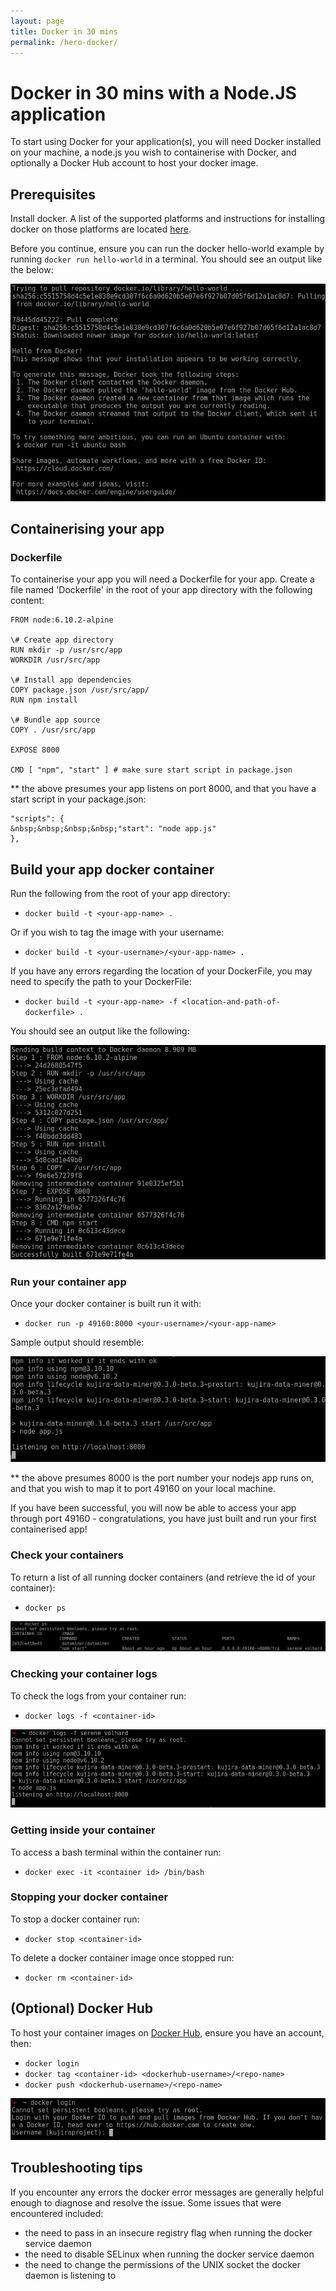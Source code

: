 ```yaml
---
layout: page
title: Docker in 30 mins
permalink: /hero-docker/
---
```


# Docker in 30 mins with a Node.JS application #

To start using Docker for your application(s), you will need Docker installed on your machine, a node.js you wish to containerise with Docker, and optionally a Docker Hub account to host your docker image.


## Prerequisites ##

Install docker. A list of the supported platforms and instructions for installing docker on those platforms are located [here](https://docs.docker.com/engine/installation/#supported-platforms).  

Before you continue, ensure you can run the docker hello-world example by running `docker run hello-world` in a terminal. You should see an output like the below:

![hello-world-output][image-helloworld]


## Containerising your app ##

### Dockerfile ###

To containerise your app you will need a Dockerfile for your app. Create a file named 'Dockerfile' in the root of your app directory with the following content:

    FROM node:6.10.2-alpine
    
    \# Create app directory  
    RUN mkdir -p /usr/src/app  
    WORKDIR /usr/src/app  
    
    \# Install app dependencies  
    COPY package.json /usr/src/app/  
    RUN npm install  
    
    \# Bundle app source  
    COPY . /usr/src/app  
    
    EXPOSE 8000  
    
    CMD [ "npm", "start" ] # make sure start script in package.json

** the above presumes your app listens on port 8000, and that you have a start script in your package.json:

    "scripts": {  
    &nbsp;&nbsp;&nbsp;&nbsp;"start": "node app.js"  
    },


## Build your app docker container ##

Run the following from the root of your app directory:

* `docker build -t <your-app-name> .`

Or if you wish to tag the image with your username:

* `docker build -t <your-username>/<your-app-name> .`

If you have any errors regarding the location of your DockerFile, you may need to specify the path to your DockerFile:

* `docker build -t <your-app-name> -f <location-and-path-of-dockerfile> .`

You should see an output like the following:

![build-output][image-build]


### Run your container app ###

Once your docker container is built run it with:

* `docker run -p 49160:8000 <your-username>/<your-app-name>`

Sample output should resemble:

![running-your-container][image-run]

** the above presumes 8000 is the port number your nodejs app runs on, and that you wish to map it to port 49160 on your local machine.

If you have been successful, you will now be able to access your app through port 49160 - congratulations, you have just built and run your first containerised app!


### Check your containers ###

To return a list of all running docker containers (and retrieve the id of your container):

* `docker ps`

![docker-ps-output][image-dockerps]

### Checking your container logs ###

To check the logs from your container run: 

* `docker logs -f <container-id>`

![docker-logs-output][image-logs]


### Getting inside your container ###

To access a bash terminal within the container run:

* `docker exec -it <container id> /bin/bash`


### Stopping your docker container ###

To stop a docker container run:

* `docker stop <container-id>`

To delete a docker container image once stopped run:

* `docker rm <container-id>`


## (Optional) Docker Hub ##

To host your container images on [Docker Hub](https://hub.docker.com/), ensure you have an account, then:

* `docker login`
* `docker tag <container-id> <dockerhub-username>/<repo-name>`
* `docker push <dockerhub-username>/<repo-name>`

![dockerhub-login][image-dockerhub]


## Troubleshooting tips ##

If you encounter any errors the docker error messages are generally helpful enough to diagnose and resolve the issue. Some issues that were encountered included:

* the need to pass in an insecure registry flag when running the docker service daemon
* the need to disable SELinux when running the docker service daemon
* the need to change the permissions of the UNIX socket the docker daemon is listening to



[image-build]: /assets/images/hero-docker/hero-docker-build.png "docker build output"   
[image-run]: /assets/images/hero-docker/hero-docker-run.png "docker run output"  
[image-dockerps]: /assets/images/hero-docker/hero-docker-ps.png "docker ps output"  
[image-logs]: /assets/images/hero-docker/hero-docker-logs.png "docker logs output"  
[image-helloworld]: /assets/images/hero-docker/hero-docker-hw.png "docker helloworld output"   
[image-dockerhub]: /assets/images/hero-docker/hero-docker-hub.png "docker hub terminal login"  
